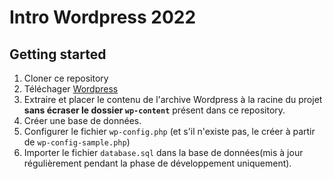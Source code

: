 # Intro Wordpress 2022


## Getting started

1. Cloner ce repository
2. Téléchager [Wordpress](https://wordpress.org/)
3. Extraire et placer le contenu de l'archive Wordpress à la racine du projet **sans écraser le dossier `wp-content`** présent dans ce repository.
4. Créer une base de données.
5. Configurer le fichier `wp-config.php` (et s'il n'existe pas, le créer à partir de `wp-config-sample.php`)
6. Importer le fichier `database.sql` dans la base de données(mis à jour régulièrement pendant la phase de développement uniquement).